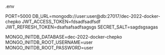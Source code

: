 .env

PORT=5000
DB_URL=mongodb://user:user@db:27017/dec-2022-docker-chepko
JWT_ACCESS_TOKEN=fdsadfsadfsdf
JWT_REFRESH_TOKEN=dsafsafsadfsagsgs
SECRET_SALT=sagdsgsagas

MONGO_INITDB_DATABASE=dec-2022-docker-chepko
MONGO_INITDB_ROOT_USERNAME=user
MONGO_INITDB_ROOT_PASSWORD=user
